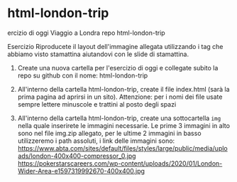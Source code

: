 # html-london-trip
ercizio di oggi Viaggio a Londra
repo html-london-trip

Esercizio
Riproducete il layout dell'immagine allegata utilizzando i tag che abbiamo visto stamattina aiutandovi con le slide di stamattina.

1. Create una nuova cartella per l'esercizio di oggi e collegate subito la repo su github con il nome: html-london-trip

2. All'interno della cartella html-london-trip, create il file index.html (sarà la prima pagina ad aprirsi in un sito).
Attenzione: per i nomi dei file usate sempre lettere minuscole e trattini al posto degli spazi

3. All'interno della cartella html-london-trip, create una sottocartella `img` nella quale inserirete le immagini necessarie.
Le prime 3 immagini in alto sono nel file img.zip allegato, per le ultime 2 immagini in basso utilizzeremo i path assoluti, i link delle immagini sono:
https://www.abta.com/sites/default/files/styles/large/public/media/uploads/london-400x400-compressor_0.jpg
https://pokerstarscareers.com/wp-content/uploads/2020/01/London-Wider-Area-e1597319992670-400x400.jpg
